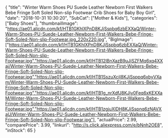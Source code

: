 {
	"title": "Winter Warm Shoes PU Suede Leather Newborn First Walkers Bebe Fringe Soft Soled Non-slip Footwear Crib Shoes for Baby Boy Girl",
	"date": "2018-10-31 10:30:20",
	"SubCat": ["Mother & Kids"],
	"categories": ["Baby Shoes"],
	"thumbnailImage": "https://ae01.alicdn.com/kf/HTB1GKhlXPnD8KJjSspbq6zbEXXaQ/Winter-Warm-Shoes-PU-Suede-Leather-Newborn-First-Walkers-Bebe-Fringe-Soft-Soled-Non-slip-Footwear.jpg_220x220.jpg",
	"BigImage": ["https://ae01.alicdn.com/kf/HTB1GKhlXPnD8KJjSspbq6zbEXXaQ/Winter-Warm-Shoes-PU-Suede-Leather-Newborn-First-Walkers-Bebe-Fringe-Soft-Soled-Non-slip-Footwear.jpg","https://ae01.alicdn.com/kf/HTB12lBnXazB9uJjSZFMq6xq4XXai/Winter-Warm-Shoes-PU-Suede-Leather-Newborn-First-Walkers-Bebe-Fringe-Soft-Soled-Non-slip-Footwear.jpg","https://ae01.alicdn.com/kf/HTB1SszuXcjI8KJjSsppq6xbyVXam/Winter-Warm-Shoes-PU-Suede-Leather-Newborn-First-Walkers-Bebe-Fringe-Soft-Soled-Non-slip-Footwear.jpg","https://ae01.alicdn.com/kf/HTB1g_nrXdfJ8KJjy0Feq6xKEXXaM/Winter-Warm-Shoes-PU-Suede-Leather-Newborn-First-Walkers-Bebe-Fringe-Soft-Soled-Non-slip-Footwear.jpg","https://ae01.alicdn.com/kf/HTB1zgjuXlDH8KJjSspnq6zNAVXaU/Winter-Warm-Shoes-PU-Suede-Leather-Newborn-First-Walkers-Bebe-Fringe-Soft-Soled-Non-slip-Footwear.jpg"],
	"actualPrice": 2.99,
	"comparePrice": 3.99,
	"linkurl": "http://s.click.aliexpress.com/e/bNnh2OE8",
	"inStock": 65
}
